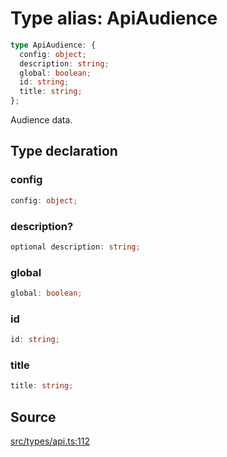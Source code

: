 # Type alias: ApiAudience

```ts
type ApiAudience: {
  config: object;
  description: string;
  global: boolean;
  id: string;
  title: string;
};
```

Audience data.

## Type declaration

### config

```ts
config: object;
```

### description?

```ts
optional description: string;
```

### global

```ts
global: boolean;
```

### id

```ts
id: string;
```

### title

```ts
title: string;
```

## Source

[src/types/api.ts:112](https://github.com/torque-labs/torque-ts-sdk/blob/06c96b69b43209c72870e94ce49516c9ed8e9158/src/types/api.ts#L112)

